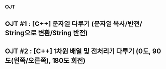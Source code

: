 ### OJT
## OJT #1 : [C++] 문자열 다루기 (문자열 복사/반전/ String으로 변환/String 반전)

## OJT #2 : [C++] 1차원 배열 및 전처리기 다루기 (0도, 90도(왼쪽/오른쪽), 180도 회전)
